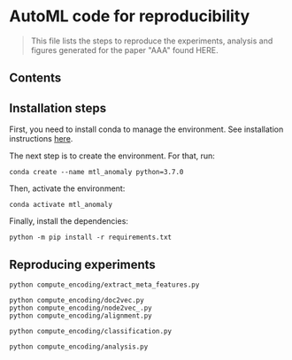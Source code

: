# AutoML code for reproducibility

> This file lists the steps to reproduce the experiments, analysis and figures generated for the paper "AAA" found HERE.


## Contents

<!-- This repository already comes with the datasets employed in the experiments along with the code to reproduce them. We also provide the experimental results (see *.csv* files) and figures used in the papers (see *analysis* folder). -->


## Installation steps

First, you need to install conda to manage the environment. See installation instructions [here](https://docs.conda.io/projects/conda/en/latest/user-guide/install/index.html).

The next step is to create the environment. For that, run:

```shell
conda create --name mtl_anomaly python=3.7.0
```

Then, activate the environment:

```shell
conda activate mtl_anomaly
```

Finally, install the dependencies:

```shell
python -m pip install -r requirements.txt
```


## Reproducing experiments

```shell
python compute_encoding/extract_meta_features.py

python compute_encoding/doc2vec.py
python compute_encoding/node2vec_.py
python compute_encoding/alignment.py

python compute_encoding/classification.py

python compute_encoding/analysis.py
```
